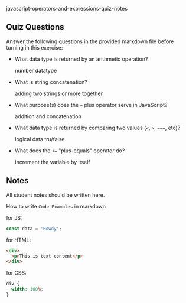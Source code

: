javascript-operators-and-expressions-quiz-notes

## Quiz Questions

Answer the following questions in the provided markdown file before turning in this exercise:

- What data type is returned by an arithmetic operation?

  number datatype

- What is string concatenation?

  adding two strings or more together

- What purpose(s) does the `+` plus operator serve in JavaScript?

  addition and concatenation

- What data type is returned by comparing two values (`<`, `>`, `===`, etc)?

  logical data tru/false

- What does the `+=` "plus-equals" operator do?

  increment the variable by itself

## Notes

All student notes should be written here.

How to write `Code Examples` in markdown

for JS:

```javascript
const data = 'Howdy';
```

for HTML:

```html
<div>
  <p>This is text content</p>
</div>
```

for CSS:

```css
div {
  width: 100%;
}
```
